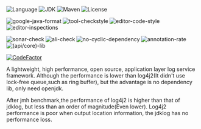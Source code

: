 ![Language](https://img.shields.io/badge/language-java-orange.svg)
![JDK](https://img.shields.io/badge/OpenJDK-11-yellow.svg)
![Maven](https://raster.shields.io/badge/Maven-3.6.3-red.svg)
![License](https://img.shields.io/badge/license-GPL2.0-000000.svg)

![google-java-format](https://img.shields.io/badge/google-javaformat-red.svg)
![tool-checkstyle](https://img.shields.io/badge/(google/sun)-checkstyle-orange.svg)
![editor-code-style](https://img.shields.io/badge/(google/sun)-codestyle-yellow.svg)
![editor-inspections](https://img.shields.io/badge/idea-inspections-red.svg)

![sonar-check](https://img.shields.io/badge/sonar-check-yellow.svg)
![ali-check](https://img.shields.io/badge/ali-check-red.svg)
![no-cyclic-dependency](https://img.shields.io/badge/cyclic-dependency-red.svg)
![annotation-rate](https://img.shields.io/badge/annotation-rate-red.svg)
![(api/core)-lib](https://img.shields.io/badge/(api/core)-lib-red.svg)

[![CodeFactor](https://www.codefactor.io/repository/github/jdkstack/jdklog/badge)](https://www.codefactor.io/repository/github/jdkstack/jdklog)


A lightweight, high performance, open source, application layer log service framework.
Although the performance is lower than log4j2(It didn't use lock-free queue,such as ring buffer), but the advantage is  no dependency lib, only need openjdk.

After jmh benchmark,the performance of log4j2 is higher than that of jdklog, but less than an order of magnitude(Even lower).
Log4j2 performance is poor when output location information, the jdklog has no performance loss.
